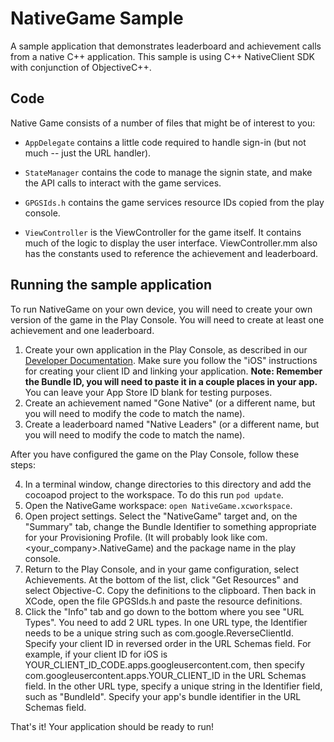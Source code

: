 # NativeGame Sample

A sample application that demonstrates leaderboard and achievement calls from a native
C++ application.
This sample is using C++ NativeClient SDK with conjunction of ObjectiveC++.

## Code

Native Game  consists of a number of files that might be of interest to
you:

* `AppDelegate` contains a little code required to handle sign-in (but not
  much -- just the URL handler).

* `StateManager` contains the code to manage the signin state, and make the
   API calls to interact with the game services.

* `GPGSIds.h` contains the game services resource IDs copied from the play console.

* `ViewController` is the ViewController for the game itself. It contains much
  of the logic to display the user interface.  ViewController.mm also has the constants
  used to reference the achievement and leaderboard.

## Running the sample application

To run NativeGame on your own device, you will need to create your
own version of the game in the Play Console.  You will need to create at least one
achievement and one leaderboard.
1. Create your own application in the Play Console, as described in our [Developer
  Documentation](https://developers.google.com/games/services/console/enabling). Make
  sure you follow the "iOS" instructions for creating your client ID and linking
  your application.
    <strong>Note: Remember the Bundle ID, you will need to paste it
         in a couple places in your app.</strong>
    You can leave your App Store ID blank for testing purposes.
2. Create an achievement named "Gone Native" (or a different name, but you will need
  to modify the code to match the name).
3. Create a leaderboard named "Native Leaders" (or a different name, but you will
  need to modify the code to match the name).

After you have configured the game on the Play Console, follow these steps:

4. In a terminal window, change directories to this directory and add the cocoapod project
to the workspace.  To do this run `pod update`.
5. Open the NativeGame workspace: `open NativeGame.xcworkspace`.
6. Open project settings. Select the "NativeGame" target and,
  on the "Summary" tab, change the Bundle Identifier to
  something appropriate for your Provisioning Profile. (It will probably look like
  com.<your_company>.NativeGame) and the package name in the play console.
7. Return to the Play Console, and in your game configuration, select Achievements.
  At the bottom of the list, click "Get Resources" and select Objective-C.
  Copy the definitions to the clipboard.  Then back in XCode, open the file
  GPGSIds.h and paste the resource definitions.
8. Click the "Info" tab and go down to the bottom where you see "URL Types".
  You need to add 2 URL types.  In one URL type, the Identifier needs to be
  a unique string such as com.google.ReverseClientId.  Specify your client ID
  in reversed order in the URL Schemas field. For example, if your client ID for iOS is
  YOUR_CLIENT_ID_CODE.apps.googleusercontent.com, then specify
  com.googleusercontent.apps.YOUR_CLIENT_ID in the URL Schemas field.
  In the other URL type, specify a unique string in the Identifier field,
  such as "BundleId".  Specify your app's bundle identifier in the URL Schemas field.

That's it! Your application should be ready to run!

